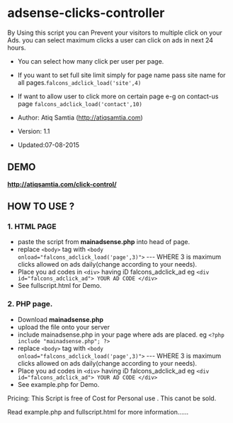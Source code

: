 adsense-clicks-controller
=========================

By Using this script you can Prevent your visitors to multiple click on your Ads. 
you can select maximum clicks a user can click on ads in next 24 hours.

- You can select how many click per user per page.
- If you want to set full site limit simply for page name pass site name for all pages.`falcons_adclick_load('site',4)`
- If want to allow user to click more on certain page e-g on contact-us page `falcons_adclick_load('contact',10)`

- Author: Atiq Samtia (http://atiqsamtia.com)
- Version: 1.1
- Updated:07-08-2015

## DEMO

  **http://atiqsamtia.com/click-control/**


## HOW TO USE ?

### 1. HTML PAGE
  * paste the script from **mainadsense.php** into head of page.
  * replace `<body>` tag with `<body onload="falcons_adclick_load('page',3)">` --- WHERE 3 is maximum clicks allowed on ads daily(change according to your needs).
  * Place you ad codes in `<div>` having  iD falcons_adclick_ad  eg  `<div id="falcons_adclick_ad"> YOUR AD CODE </div>`
  * See fullscript.html for Demo.
  
### 2. PHP page.
  * Download **mainadsense.php**
  * upload the file onto your server 
  * include mainadsense.php in your page where ads are placed.  eg `<?php include "mainadsense.php"; ?>`
  * replace `<body>` tag with `<body onload="falcons_adclick_load('page',3)">` --- WHERE 3 is maximum clicks allowed on ads daily(change according to your needs).
  * Place you ad codes in `<div>` having  iD falcons_adclick_ad  eg  `<div id="falcons_adclick_ad"> YOUR AD CODE </div>`
  * See example.php for Demo.
  

Pricing: This Script is free of Cost for Personal use . This canot be sold.

Read example.php and fullscript.html for more information......


